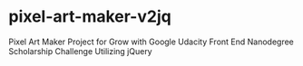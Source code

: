 # pixel-art-maker-v2jq
Pixel Art Maker Project for Grow with Google Udacity Front End Nanodegree Scholarship Challenge Utilizing jQuery
